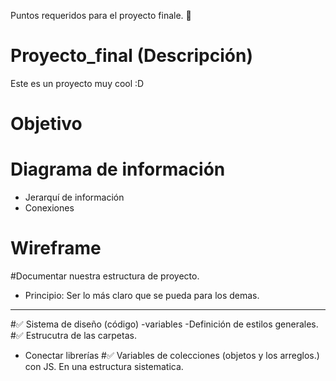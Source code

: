 Puntos requeridos para el proyecto finale. 👋

# Proyecto_final (Descripción)
Este es un proyecto muy cool :D

# Objetivo


# Diagrama de información
- Jerarquí de información
- Conexiones


# Wireframe 



#Documentar nuestra estructura de proyecto. 
- Principio: Ser lo más claro que se pueda para los demas. 


------------------------


#✅ Sistema de diseño (código)
-variables
-Definición de estilos generales. 
#✅ Estrucutra de las carpetas.
- Conectar librerías
#✅ Variables de colecciones (objetos y los arreglos.) con JS. En una estructura sistematica. 




